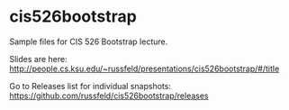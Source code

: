 # cis526bootstrap

Sample files for CIS 526 Bootstrap lecture.

Slides are here: http://people.cs.ksu.edu/~russfeld/presentations/cis526bootstrap/#/title

Go to Releases list for individual snapshots: https://github.com/russfeld/cis526bootstrap/releases
